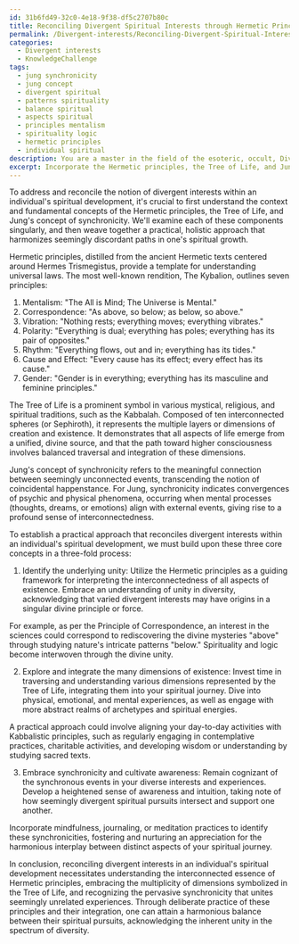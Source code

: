 ```yaml
---
id: 31b6fd49-32c0-4e18-9f38-df5c2707b80c
title: Reconciling Divergent Spiritual Interests through Hermetic Principles and Synchronicity
permalink: /Divergent-interests/Reconciling-Divergent-Spiritual-Interests-through-Hermetic-Principles-and-Synchronicity/
categories:
  - Divergent interests
  - KnowledgeChallenge
tags:
  - jung synchronicity
  - jung concept
  - divergent spiritual
  - patterns spirituality
  - balance spiritual
  - aspects spiritual
  - principles mentalism
  - spirituality logic
  - hermetic principles
  - individual spiritual
description: You are a master in the field of the esoteric, occult, Divergent interests and Education. You are a writer of tests, challenges, textbooks and deep knowledge on Divergent interests for initiates and students to gain deep insights and understanding from. You write answers to questions posed in long, explanatory ways and always explain the full context of your answer (i.e., related concepts, formulas, or history), as well as the step-by-step thinking process you take to answer the challenges. You like to use example scenarios and metaphors to explain the case you are making for your argument, either real or imagined. Summarize the key themes, ideas, and conclusions at the end.
excerpt: Incorporate the Hermetic principles, the Tree of Life, and Jung's concept of synchronicity to address and reconcile the notion of divergent interests within an individual's spiritual development by succinctly detailing a practical approach that can manifest the balance between seemingly discordant paths.
---
```

To address and reconcile the notion of divergent interests within an individual's spiritual development, it's crucial to first understand the context and fundamental concepts of the Hermetic principles, the Tree of Life, and Jung's concept of synchronicity. We'll examine each of these components singularly, and then weave together a practical, holistic approach that harmonizes seemingly discordant paths in one's spiritual growth.

Hermetic principles, distilled from the ancient Hermetic texts centered around Hermes Trismegistus, provide a template for understanding universal laws. The most well-known rendition, The Kybalion, outlines seven principles:

1. Mentalism: "The All is Mind; The Universe is Mental."
2. Correspondence: "As above, so below; as below, so above."
3. Vibration: "Nothing rests; everything moves; everything vibrates."
4. Polarity: "Everything is dual; everything has poles; everything has its pair of opposites."
5. Rhythm: "Everything flows, out and in; everything has its tides."
6. Cause and Effect: "Every cause has its effect; every effect has its cause."
7. Gender: "Gender is in everything; everything has its masculine and feminine principles."

The Tree of Life is a prominent symbol in various mystical, religious, and spiritual traditions, such as the Kabbalah. Composed of ten interconnected spheres (or Sephiroth), it represents the multiple layers or dimensions of creation and existence. It demonstrates that all aspects of life emerge from a unified, divine source, and that the path toward higher consciousness involves balanced traversal and integration of these dimensions.

Jung's concept of synchronicity refers to the meaningful connection between seemingly unconnected events, transcending the notion of coincidental happenstance. For Jung, synchronicity indicates convergences of psychic and physical phenomena, occurring when mental processes (thoughts, dreams, or emotions) align with external events, giving rise to a profound sense of interconnectedness.

To establish a practical approach that reconciles divergent interests within an individual's spiritual development, we must build upon these three core concepts in a three-fold process:

1. Identify the underlying unity: Utilize the Hermetic principles as a guiding framework for interpreting the interconnectedness of all aspects of existence. Embrace an understanding of unity in diversity, acknowledging that varied divergent interests may have origins in a singular divine principle or force.

For example, as per the Principle of Correspondence, an interest in the sciences could correspond to rediscovering the divine mysteries "above" through studying nature's intricate patterns "below." Spirituality and logic become interwoven through the divine unity.

2. Explore and integrate the many dimensions of existence: Invest time in traversing and understanding various dimensions represented by the Tree of Life, integrating them into your spiritual journey. Dive into physical, emotional, and mental experiences, as well as engage with more abstract realms of archetypes and spiritual energies.

A practical approach could involve aligning your day-to-day activities with Kabbalistic principles, such as regularly engaging in contemplative practices, charitable activities, and developing wisdom or understanding by studying sacred texts.

3. Embrace synchronicity and cultivate awareness: Remain cognizant of the synchronous events in your diverse interests and experiences. Develop a heightened sense of awareness and intuition, taking note of how seemingly divergent spiritual pursuits intersect and support one another.

Incorporate mindfulness, journaling, or meditation practices to identify these synchronicities, fostering and nurturing an appreciation for the harmonious interplay between distinct aspects of your spiritual journey.

In conclusion, reconciling divergent interests in an individual's spiritual development necessitates understanding the interconnected essence of Hermetic principles, embracing the multiplicity of dimensions symbolized in the Tree of Life, and recognizing the pervasive synchronicity that unites seemingly unrelated experiences. Through deliberate practice of these principles and their integration, one can attain a harmonious balance between their spiritual pursuits, acknowledging the inherent unity in the spectrum of diversity.
